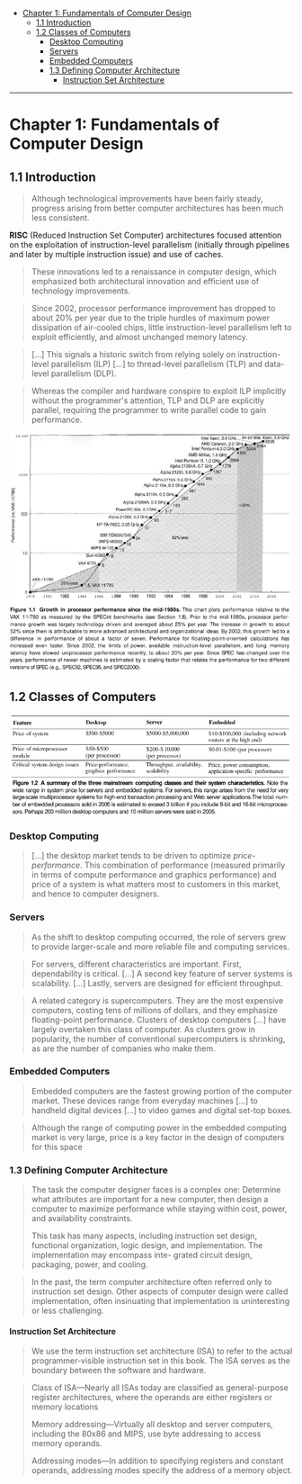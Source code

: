 - [Chapter 1: Fundamentals of Computer Design](#chapter-1-fundamentals-of-computer-design)
  - [1.1 Introduction](#11-introduction)
  - [1.2 Classes of Computers](#12-classes-of-computers)
    - [Desktop Computing](#desktop-computing)
    - [Servers](#servers)
    - [Embedded Computers](#embedded-computers)
    - [1.3 Defining Computer Architecture](#13-defining-computer-architecture)
      - [Instruction Set Architecture](#instruction-set-architecture)

---
# Chapter 1: Fundamentals of Computer Design

## 1.1 Introduction

> Although technological improvements have been fairly steady, progress arising from better computer architectures has been much less consistent.

**RISC** (Reduced Instruction Set Computer) architectures focused attention on the exploitation of instruction-level parallelism (initially through pipelines and later by multiple instruction issue) and use of caches.

> These innovations led to a renaissance in computer design, which emphasized both architectural innovation and efficient use of technology improvements.

> Since 2002, processor performance improvement has dropped to about 20% per year due to the triple hurdles of maximum power dissipation of air-cooled chips, little instruction-level parallelism left to exploit efficiently, and almost unchanged memory latency.

> [...] This signals a historic switch from relying solely on instruction- level parallelism (ILP) [...] to thread-level parallelism (TLP) and data-level parallelism (DLP).

> Whereas the compiler and hardware conspire to exploit ILP implicitly without the programmer's attention, TLP and DLP are explicitly parallel, requiring the programmer to write parallel code to gain performance.

![IMG](../Hennesy-Patterson-2006/imgs/1-1.png)

## 1.2 Classes of Computers

![IMG](../Hennesy-Patterson-2006/imgs/1-2.png)

### Desktop Computing

> [...] the desktop market tends to be driven to optimize *price-performance*. This combination of performance (measured primarily in terms of compute performance and graphics performance) and price of a system is what matters most to customers in this market, and hence to computer designers.

### Servers

> As the shift to desktop computing occurred, the role of servers grew to provide larger-scale and more reliable file and computing services.

> For servers, different characteristics are important. First, dependability is critical. [...] A second key feature of server systems is scalability. [...] Lastly, servers are designed for efficient throughput.

> A related category is supercomputers. They are the most expensive computers, costing tens of millions of dollars, and they emphasize floating-point performance. Clusters of desktop computers [...] have largely overtaken this class of computer. As clusters grow in popularity, the number of conventional supercomputers is shrinking, as are the number of companies who make them.

### Embedded Computers

> Embedded computers are the fastest growing portion of the computer market. These devices range from everyday machines [...] to handheld digital devices [...] to video games and digital set-top boxes.

> Although the range of computing power in the embedded computing market is very large, price is a key factor in the design of computers for this space

### 1.3 Defining Computer Architecture

> The task the computer designer faces is a complex one: Determine what attributes are important for a new computer, then design a computer to maximize performance while staying within cost, power, and availability constraints.
> 
> This task has many aspects, including instruction set design, functional organization, logic design, and implementation. The implementation may encompass inte-
grated circuit design, packaging, power, and cooling.

> In the past, the term computer architecture often referred only to instruction set design. Other aspects of computer design were called implementation, often insinuating that implementation is uninteresting or less challenging.

#### Instruction Set Architecture

> We use the term instruction set architecture (ISA) to refer to the actual programmer-visible instruction set in this book. The ISA serves as the boundary between the software and hardware.

> Class of ISA—Nearly all ISAs today are classified as general-purpose register architectures, where the operands are either registers or memory locations
> 
>  Memory addressing—Virtually all desktop and server computers, including the 80x86 and MIPS, use byte addressing to access memory operands.
> 
> Addressing modes—In addition to specifying registers and constant operands, addressing modes specify the address of a memory object.


